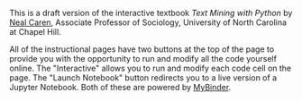 This is a draft version of the interactive textbook *Text Mining with Python* by [Neal Caren](mailto:neal.caren@gmail.com), Associate Professor of Sociology, University of North Carolina at Chapel Hill.

All of the instructional pages have two buttons at the top of the page to provide you with the opportunity  to run and modify all the code yourself online. The "Interactive" allows you to run and modify  each code cell on the page. The "Launch Notebook" button redirects you to a live version of a Jupyter Notebook. Both of these are powered by [MyBinder](https://mybinder.org).  
